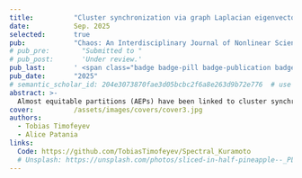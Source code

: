 ```yaml
---
title:          "Cluster synchronization via graph Laplacian eigenvectors"
date:           Sep. 2025
selected:       true
pub:            "Chaos: An Interdisciplinary Journal of Nonlinear Science"
# pub_pre:        "Submitted to "
# pub_post:       'Under review.'
pub_last:       ' <span class="badge badge-pill badge-publication badge-success">Spotlight</span>'
pub_date:       "2025"
# semantic_scholar_id: 204e3073870fae3d05bcbc2f6a8e263d9b72e776  # use this to retrieve citation count
abstract: >-
  Almost equitable partitions (AEPs) have been linked to cluster synchronization in oscillatory systems, highlighting the importance of structure in collective network dynamics. We provide a general spectral framework that formalizes this connection, showing how eigenvectors associated with AEPs span a subspace of the Laplacian spectrum that governs partition-induced synchronization behavior. This offers a principled reduction of network dynamics, allowing clustered states to be understood in terms of quotient graph projections. Our approach clarifies the conditions under which transient hierarchical clustering and multi-frequency synchronization emerge, and connects these dynamical phenomena directly to network symmetry and community structure. In doing so, we bridge a critical gap between static topology and dynamic behavior-namely, the lack of a spectral method for analyzing synchronization in networks that exhibit exact or approximate structural regularity. Perfect AEPs are rare in real-world networks since most have some degree of irregularity or noise. We define a relaxation of an AEP we call a quasi-equitable partition at level  (QEP). QEPs can preserve many of the clustering-relevant properties of AEPs while tolerating structural imperfections and noise. This extension enables us to describe synchronization behavior in more realistic scenarios, where ideal symmetries are rarely present. Our findings have important implications for understanding synchronization patterns in real-world networks, from neural circuits to power grids.
cover:          /assets/images/covers/cover3.jpg
authors:
  - Tobias Timofeyev
  - Alice Patania
links:
  Code: https://github.com/TobiasTimofeyev/Spectral_Kuramoto
  # Unsplash: https://unsplash.com/photos/sliced-in-half-pineapple--_PLJZmHZzk
---
```

